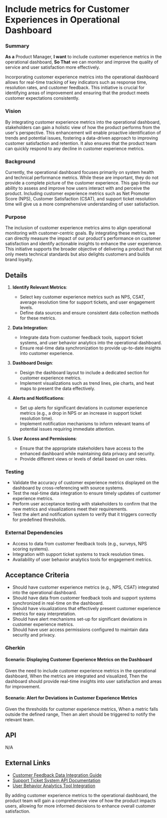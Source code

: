 
# Include metrics for Customer Experiences in Operational Dashboard
### Summary
**As a** Product Manager, **I want** to include customer experience metrics in the operational dashboard, **So That** we can monitor and improve the quality of service and user satisfaction more effectively.

Incorporating customer experience metrics into the operational dashboard allows for real-time tracking of key indicators such as response time, resolution rates, and customer feedback. This initiative is crucial for identifying areas of improvement and ensuring that the product meets customer expectations consistently.

### Vision
By integrating customer experience metrics into the operational dashboard, stakeholders can gain a holistic view of how the product performs from the user's perspective. This enhancement will enable proactive identification of trends and potential issues, fostering a data-driven approach to improving customer satisfaction and retention. It also ensures that the product team can quickly respond to any decline in customer experience metrics.

### Background
Currently, the operational dashboard focuses primarily on system health and technical performance metrics. While these are important, they do not provide a complete picture of the customer experience. This gap limits our ability to assess and improve how users interact with and perceive the product. Including customer experience metrics such as Net Promoter Score (NPS), Customer Satisfaction (CSAT), and support ticket resolution time will give us a more comprehensive understanding of user satisfaction.

### Purpose
The inclusion of customer experience metrics aims to align operational monitoring with customer-centric goals. By integrating these metrics, we can directly measure the impact of our product's performance on customer satisfaction and identify actionable insights to enhance the user experience. This initiative supports the broader objective of delivering a product that not only meets technical standards but also delights customers and builds brand loyalty.

## Details
1. **Identify Relevant Metrics**:
    - Select key customer experience metrics such as NPS, CSAT, average resolution time for support tickets, and user engagement levels.
    - Define data sources and ensure consistent data collection methods for these metrics.

2. **Data Integration**:
    - Integrate data from customer feedback tools, support ticket systems, and user behavior analytics into the operational dashboard.
    - Ensure real-time data synchronization to provide up-to-date insights into customer experience.

3. **Dashboard Design**:
    - Design the dashboard layout to include a dedicated section for customer experience metrics.
    - Implement visualizations such as trend lines, pie charts, and heat maps to present the data effectively.

4. **Alerts and Notifications**:
    - Set up alerts for significant deviations in customer experience metrics (e.g., a drop in NPS or an increase in support ticket resolution time).
    - Implement notification mechanisms to inform relevant teams of potential issues requiring immediate attention.

5. **User Access and Permissions**:
    - Ensure that the appropriate stakeholders have access to the enhanced dashboard while maintaining data privacy and security.
    - Provide different views or levels of detail based on user roles.

### Testing
- Validate the accuracy of customer experience metrics displayed on the dashboard by cross-referencing with source systems.
- Test the real-time data integration to ensure timely updates of customer experience metrics.
- Perform user acceptance testing with stakeholders to confirm that the new metrics and visualizations meet their requirements.
- Test the alert and notification system to verify that it triggers correctly for predefined thresholds.

### External Dependencies
- Access to data from customer feedback tools (e.g., surveys, NPS scoring systems).
- Integration with support ticket systems to track resolution times.
- Availability of user behavior analytics tools for engagement metrics.

## Acceptance Criteria
- Should have customer experience metrics (e.g., NPS, CSAT) integrated into the operational dashboard.
- Should have data from customer feedback tools and support systems synchronized in real-time on the dashboard.
- Should have visualizations that effectively present customer experience metrics for easy interpretation.
- Should have alert mechanisms set-up for significant deviations in customer experience metrics.
- Should have user access permissions configured to maintain data security and privacy.

### Gherkin
#### Scenario: Displaying Customer Experience Metrics on the Dashboard
Given the need to include customer experience metrics in the operational dashboard,
When the metrics are integrated and visualized,
Then the dashboard should provide real-time insights into user satisfaction and areas for improvement.

#### Scenario: Alert for Deviations in Customer Experience Metrics
Given the thresholds for customer experience metrics,
When a metric falls outside the defined range,
Then an alert should be triggered to notify the relevant team.

## API
N/A

## External Links
- [Customer Feedback Data Integration Guide](#)
- [Support Ticket System API Documentation](#)
- [User Behavior Analytics Tool Integration](#)

By adding customer experience metrics to the operational dashboard, the product team will gain a comprehensive view of how the product impacts users, allowing for more informed decisions to enhance overall customer satisfaction.
